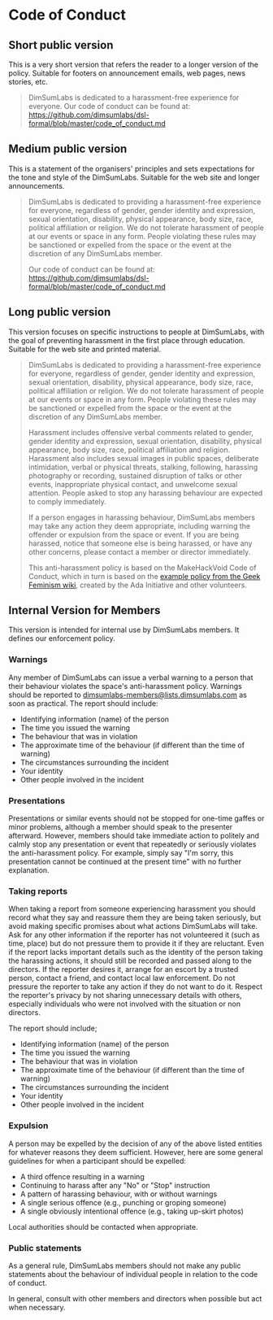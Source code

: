 # Code of Conduct

## Short public version

This is a very short version that refers the reader to a longer version
of the policy. Suitable for footers on announcement emails, web pages,
news stories, etc.

> DimSumLabs is dedicated to a harassment-free experience
> for everyone. Our code of conduct can be found at:
> https://github.com/dimsumlabs/dsl-formal/blob/master/code_of_conduct.md

## Medium public version

This is a statement of the organisers' principles and sets expectations
for the tone and style of the DimSumLabs. Suitable for the web site and
longer announcements.

> DimSumLabs is dedicated to providing a harassment-free experience
> for everyone, regardless of gender, gender identity and expression,
> sexual orientation, disability, physical appearance, body size,
> race, political affiliation or religion. We do not tolerate harassment
> of people at our events or space in any form. People violating these
> rules may be sanctioned or expelled from the space or the event at the
> discretion of any DimSumLabs member.
> 
> Our code of conduct can be found at:
> https://github.com/dimsumlabs/dsl-formal/blob/master/code_of_conduct.md

## Long public version

This version focuses on specific instructions to people at DimSumLabs,
with the goal of preventing harassment in the first place through
education. Suitable for the web site and printed material.

> DimSumLabs is dedicated to providing a harassment-free experience
> for everyone, regardless of gender, gender identity and expression,
> sexual orientation, disability, physical appearance, body size,
> race, political affiliation or religion. We do not tolerate harassment
> of people at our events or space in any form. People violating these
> rules may be sanctioned or expelled from the space or the event at the
> discretion of any DimSumLabs member.
> 
> Harassment includes offensive verbal comments related to gender,
> gender identity and expression, sexual orientation, disability,
> physical appearance, body size, race, political affiliation and
> religion. Harassment also includes sexual images in public spaces,
> deliberate intimidation, verbal or physical threats, stalking, following,
> harassing photography or recording, sustained disruption of talks or
> other events, inappropriate physical contact, and unwelcome sexual
> attention. People asked to stop any harassing behaviour are expected to
> comply immediately.
> 
> If a person engages in harassing behaviour, DimSumLabs members may
> take any action they deem appropriate, including warning the offender
> or expulsion from the space or event. If you are being harassed,
> notice that someone else is being harassed, or have any other
> concerns, please contact a member or director immediately.
> 
> This anti-harassment policy is based on the MakeHackVoid Code of
> Conduct, which in turn is based on the [example policy from the Geek
> Feminism wiki](http://geekfeminism.wikia.com/wiki/Conference_anti-harassment), created by the Ada Initiative and other volunteers.

## Internal Version for Members

This version is intended for internal use by DimSumLabs members. It
defines our enforcement policy.

### Warnings

Any member of DimSumLabs can issue a verbal warning to a person that
their behaviour violates the space's anti-harassment policy. Warnings
should be reported to dimsumlabs-members@lists.dimsumlabs.com as soon
as practical. The report should include:

* Identifying information (name) of the person
* The time you issued the warning
* The behaviour that was in violation
* The approximate time of the behaviour (if different than the time of warning)
* The circumstances surrounding the incident
* Your identity
* Other people involved in the incident

### Presentations

Presentations or similar events should not be stopped for one-time gaffes
or minor problems, although a member should speak to the presenter
afterward. However, members should take immediate action to politely
and calmly stop any presentation or event that repeatedly or seriously
violates the anti-harassment policy. For example, simply say "I'm sorry,
this presentation cannot be continued at the present time" with no
further explanation.

### Taking reports

When taking a report from someone experiencing harassment you should
record what they say and reassure them they are being taken seriously,
but avoid making specific promises about what actions DimSumLabs will
take. Ask for any other information if the reporter has not volunteered
it (such as time, place) but do not pressure them to provide it if they
are reluctant. Even if the report lacks important details such as the
identity of the person taking the harassing actions, it should still be
recorded and passed along to the directors. If the reporter desires it,
arrange for an escort by a trusted person, contact a friend, and contact
local law enforcement. Do not pressure the reporter to take any action if
they do not want to do it. Respect the reporter's privacy by not sharing
unnecessary details with others, especially individuals who were not
involved with the situation or non directors.

The report should include;

* Identifying information (name) of the person
* The time you issued the warning
* The behaviour that was in violation
* The approximate time of the behaviour (if different than the time of warning)
* The circumstances surrounding the incident
* Your identity
* Other people involved in the incident

### Expulsion

A person may be expelled by the decision of any of the above listed
entities for whatever reasons they deem sufficient. However, here are
some general guidelines for when a participant should be expelled:

* A third offence resulting in a warning
* Continuing to harass after any "No" or "Stop" instruction
* A pattern of harassing behaviour, with or without warnings
* A single serious offence (e.g., punching or groping someone)
* A single obviously intentional offence (e.g., taking up-skirt photos)

Local authorities should be contacted when appropriate.

### Public statements

As a general rule, DimSumLabs members should not make any public
statements about the behaviour of individual people in relation to the
code of conduct.

In general, consult with other members and directors when possible but
act when necessary.

